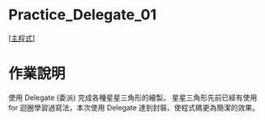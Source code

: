 # Practice_Delegate_01
[[主程式]](https://github.com/kaonlee/Practice_Delegate_01/blob/master/Practice_Delegate_01/Program.cs)

# 作業說明
使用 Delegate (委派) 完成各種星星三角形的繪製。
星星三角形先前已經有使用 for 迴圈學習過寫法，本次使用 Delegate 達到封裝、使程式碼更為簡潔的效果。
